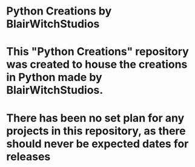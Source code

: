 # Python Creations by BlairWitchStudios

# This "Python Creations" repository was created to house the creations in Python made by BlairWitchStudios.

# There has been no set plan for any projects in this repository, as there should never be expected dates for releases
